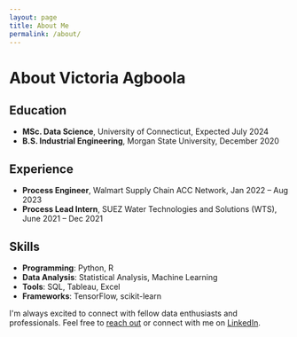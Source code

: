 ```yaml
---
layout: page
title: About Me
permalink: /about/
---
```


# About Victoria Agboola



## Education

- **MSc. Data Science**, University of Connecticut, Expected July 2024
- **B.S. Industrial Engineering**, Morgan State University, December 2020

## Experience

- **Process Engineer**, Walmart Supply Chain ACC Network, Jan 2022 – Aug 2023
- **Process Lead Intern**, SUEZ Water Technologies and Solutions (WTS), June 2021 – Dec 2021

## Skills

- **Programming**: Python, R
- **Data Analysis**: Statistical Analysis, Machine Learning
- **Tools**: SQL, Tableau, Excel
- **Frameworks**: TensorFlow, scikit-learn

I'm always excited to connect with fellow data enthusiasts and professionals. Feel free to [reach out](mailto:gbemisolagboola@gmail.com) or connect with me on [LinkedIn](https://www.linkedin.com/in/victoria-agboola/).

